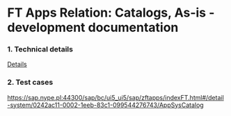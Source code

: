 # FT Apps Relation: Catalogs, As-is - development documentation

### 1. Technical details
[Details](/ft-core-tech.md)

### 2. Test cases

https://sap.nype.pl:44300/sap/bc/ui5_ui5/sap/zftapps/indexFT.html#/detail-system/0242ac11-0002-1eeb-83c1-099544276743/AppSysCatalog

